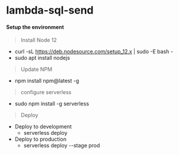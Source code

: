 # lambda-sql-send
#### Setup the environment
> Install Node 12
- curl -sL https://deb.nodesource.com/setup_12.x | sudo -E bash -
- sudo apt install nodejs

> Update NPM
- npm install npm@latest -g

> configure serverless
- sudo npm install -g serverless
> Deploy
- Deploy to development
    - serverless deploy
- Deploy to production
    - serverless deploy --stage prod 